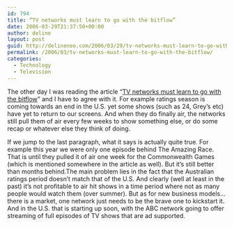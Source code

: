 ```yaml
---
id: 794
title: “TV networks must learn to go with the bitflow”
date: 2006-03-29T21:37:50+00:00
author: deline
layout: post
guid: http://delineneo.com/2006/03/29/tv-networks-must-learn-to-go-with-the-bitflow/
permalink: /2006/03/tv-networks-must-learn-to-go-with-the-bitflow/
categories:
  - Technology
  - Television
---
```

The other day I was reading the article &#8220;[TV networks must learn to go with the bitflow](http://www.smh.com.au/news/technology/tv-networks-must-learn-to-go-with-the-bitflow/2006/03/26/1143330924099.html)&#8221; and I have to agree with it. For example ratings season is coming towards an end in the U.S. yet some shows (such as 24, Grey&#8217;s etc) have yet to return to our screens. And when they do finally air, the networks still pull them of air every few weeks to show something else, or do some recap or whatever else they think of doing.

If we jump to the last paragraph, what it says is actually quite true. For example this year we were only one episode behind The Amazing Race. That is until they pulled it of air one week for the Commonwealth Games (which is mentioned somewhere in the article as well). But it&#8217;s still better than months behind.The main problem lies in the fact that the Australian ratings period doesn&#8217;t match that of the U.S. And clearly (well at least in the past) it&#8217;s not profitable to air hit shows in a time period where not as many people would watch them (over summer). But as for new business models&#8230; there is a market, one network just needs to be the brave one to kickstart it. And in the U.S. that is starting up soon, with the ABC network going to offer streaming of full episodes of TV shows that are ad supported.